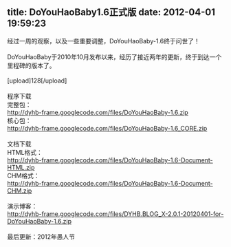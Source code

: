 title: DoYouHaoBaby1.6正式版
date: 2012-04-01 19:59:23
---

经过一周的观察，以及一些重要调整，DoYouHaoBaby-1.6终于问世了！<br/><br/>DoYouHaoBaby于2010年10月发布以来，经历了接近两年的更新，终于到达一个里程碑的版本了。<br/><br/>[upload]128[/upload]<br/><br/>程序下载<br/>完整包：<br/>http://dyhb-frame.googlecode.com/files/DoYouHaoBaby-1.6.zip<br/>核心包：<br/>http://dyhb-frame.googlecode.com/files/DoYouHaoBaby-1.6_CORE.zip<br/><br/>文档下载<br/>HTML格式：<br/>http://dyhb-frame.googlecode.com/files/DoYouHaoBaby-1.6-Document-HTML.zip<br/>CHM格式：<br/>http://dyhb-frame.googlecode.com/files/DoYouHaoBaby-1.6-Document-CHM.zip<br/><br/>演示博客：<br/>http://dyhb-frame.googlecode.com/files/DYHB.BLOG_X-2.0.1-20120401-for-DoYouHaoBaby-1.6.zip<br/><br/>最后更新：2012年愚人节